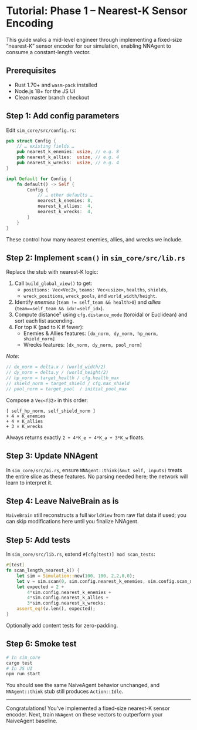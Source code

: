 # Tutorial: Phase 1 – Nearest-K Sensor Encoding

This guide walks a mid-level engineer through implementing a fixed-size “nearest-K” sensor encoder for our simulation, enabling NNAgent to consume a constant-length vector.

## Prerequisites

- Rust 1.70+ and `wasm-pack` installed
- Node.js 18+ for the JS UI
- Clean master branch checkout

## Step 1: Add config parameters

Edit `sim_core/src/config.rs`:

```rust
pub struct Config {
    // … existing fields …
    pub nearest_k_enemies: usize, // e.g. 8
    pub nearest_k_allies:  usize, // e.g. 4
    pub nearest_k_wrecks:  usize, // e.g. 4
}

impl Default for Config {
    fn default() -> Self {
        Config {
            // … other defaults …
            nearest_k_enemies: 8,
            nearest_k_allies:  4,
            nearest_k_wrecks:  4,
        }
    }
}
```

These control how many nearest enemies, allies, and wrecks we include.

## Step 2: Implement `scan()` in `sim_core/src/lib.rs`

Replace the stub with nearest-K logic:

1. Call `build_global_view()` to get:
   - `positions: Vec<Vec2>`, `teams: Vec<usize>`, `healths`, `shields`,
   - `wreck_positions`, `wreck_pools`, and `world_width/height`.
2. Identify _enemies_ (`team != self_team && health>0`) and _allies_ (`team==self_team && idx!=self_idx`).
3. Compute distance² using `cfg.distance_mode` (toroidal or Euclidean) and sort each list ascending.
4. For top K (pad to K if fewer):
   - Enemies & Allies features: `[dx_norm, dy_norm, hp_norm, shield_norm]`
   - Wrecks features: `[dx_norm, dy_norm, pool_norm]`

_Note_:
```rust
// dx_norm = delta.x / (world_width/2)
// dy_norm = delta.y / (world_height/2)
// hp_norm = target_health / cfg.health_max
// shield_norm = target_shield / cfg.max_shield
// pool_norm = target_pool  / initial_pool_max
```

Compose a `Vec<f32>` in this order:

```text
[ self_hp_norm, self_shield_norm ]
+ 4 × K_enemies
+ 4 × K_allies
+ 3 × K_wrecks
```

Always returns exactly `2 + 4*K_e + 4*K_a + 3*K_w` floats.

## Step 3: Update NNAgent

In `sim_core/src/ai.rs`, ensure `NNAgent::think(&mut self, inputs)` treats the entire slice as these features. No parsing needed here; the network will learn to interpret it.

## Step 4: Leave NaiveBrain as is

`NaiveBrain` still reconstructs a full `WorldView` from raw flat data if used; you can skip modifications here until you finalize NNAgent.

## Step 5: Add tests

In `sim_core/src/lib.rs`, extend `#[cfg(test)] mod scan_tests`:

```rust
#[test]
fn scan_length_nearest_k() {
    let sim = Simulation::new(100, 100, 2,2,0,0);
    let v = sim.scan(0, sim.config.nearest_k_enemies, sim.config.scan_max_dist);
    let expected = 2 +
        4*sim.config.nearest_k_enemies +
        4*sim.config.nearest_k_allies +
        3*sim.config.nearest_k_wrecks;
    assert_eq!(v.len(), expected);
}
```

Optionally add content tests for zero-padding.

## Step 6: Smoke test

```bash
# In sim_core
cargo test
# In JS UI
npm run start
```

You should see the same NaiveAgent behavior unchanged, and `NNAgent::think` stub still produces `Action::Idle`.

---

Congratulations! You’ve implemented a fixed-size nearest-K sensor encoder. Next, train `NNAgent` on these vectors to outperform your NaiveAgent baseline.
